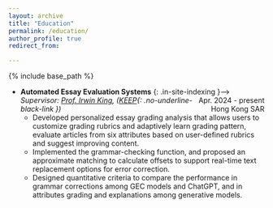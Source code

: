 ```yaml
---
layout: archive
title: "Education"
permalink: /education/
author_profile: true
redirect_from:

---
```


{% include base_path %} 

* **Automated Essay Evaluation Systems** {: .in-site-indexing }-->
  <span style="float: right;">Apr. 2024 - present</span>  
  *Supervisor: [Prof. Irwin King](https://www.cse.cuhk.edu.hk/people/faculty/irwin-king/), ([KEEP](https://keep.edu.hk/){: .no-underline-black-link })*
  <span style="float: right;">Hong Kong SAR</span>
  * Developed personalized essay grading analysis that allows users to customize grading rubrics and adaptively learn grading pattern, evaluate articles from six attributes based on user-defined rubrics and suggest improving content.
  * Implemented the grammar-checking function, and proposed an approximate matching to calculate offsets to support real-time text replacement options for error correction.
  * Designed quantitative criteria to compare the performance in grammar corrections among GEC models and ChatGPT, and in attributes grading and explanations among generative models. 

